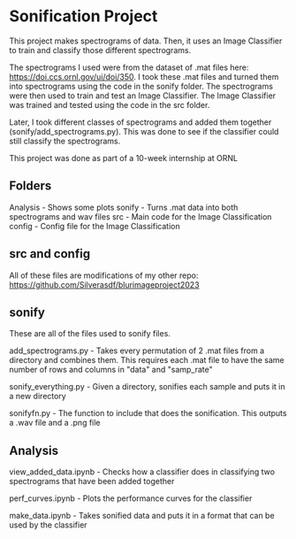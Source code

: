 # Sonification Project

This project makes spectrograms of data. Then, it uses an Image Classifier to train and classify those different spectrograms.

The spectrograms I used were from the dataset of .mat files here: <https://doi.ccs.ornl.gov/ui/doi/350>. I took
these .mat files and turned them into spectrograms using the code in the sonify folder. The spectrograms were then used to train and test an Image Classifier. The Image Classifier was trained and tested using the code in the src folder.

Later, I took different classes of spectrograms and added them together (sonify/add_spectrograms.py). This was done to see if the classifier could still classify the spectrograms.

This project was done as part of a 10-week internship at ORNL

## Folders

Analysis - Shows some plots
sonify - Turns .mat data into both spectrograms and wav files
src - Main code for the Image Classification
config - Config file for the Image Classification

## src and config

All of these files are modifications of my other repo: <https://github.com/Silverasdf/blurimageproject2023>

## sonify

These are all of the files used to sonify files.

add_spectrograms.py - Takes every permutation of 2 .mat files from a directory and combines them.
This requires each .mat file to have the same number of rows and columns in "data" and "samp_rate"

sonify_everything.py - Given a directory, sonifies each sample and puts it in a new directory

sonifyfn.py - The function to include that does the sonification. This outputs a .wav file and a .png file

## Analysis

view_added_data.ipynb - Checks how a classifier does in classifying two spectrograms that have been added together

perf_curves.ipynb - Plots the performance curves for the classifier

make_data.ipynb - Takes sonified data and puts it in a format that can be used by the classifier
